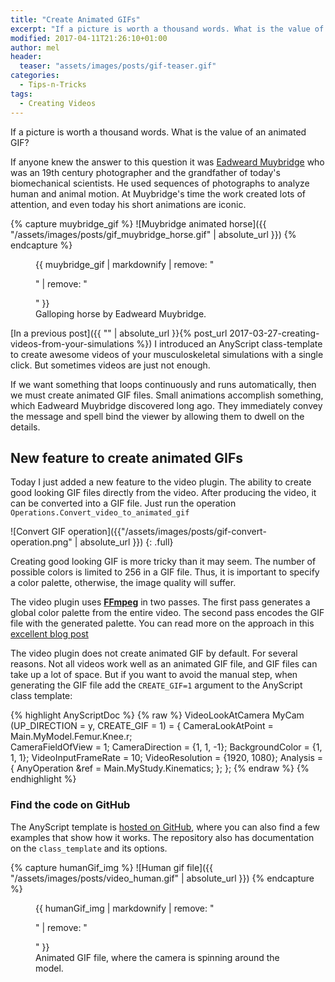 ```yaml
---
title: "Create Animated GIFs"
excerpt: "If a picture is worth a thousand words. What is the value of an animated GIF?"
modified: 2017-04-11T21:26:10+01:00
author: mel
header:
  teaser: "assets/images/posts/gif-teaser.gif"
categories:
  - Tips-n-Tricks
tags: 
  - Creating Videos
---
```


If a picture is worth a thousand words. What is the value of an animated GIF? 

If anyone knew the answer to this question it was 
[Eadweard Muybridge](https://en.wikipedia.org/wiki/Eadweard_Muybridge) 
who was an 19th century photographer and the grandfather of today's
biomechanical scientists. He used sequences of photographs to analyze human and
animal motion. At Muybridge's time the work created lots of attention, and even
today his short animations are iconic.

{% capture muybridge_gif %}
![Muybridge animated horse]({{ "/assets/images/posts/gif_muybridge_horse.gif" | absolute_url }})
{% endcapture %}

<figure>
  {{ muybridge_gif | markdownify | remove: "<p>" | remove: "</p>" }}
  <figcaption>Galloping horse by Eadweard Muybridge.</figcaption>
</figure>


[In a previous post]({{ "" | absolute_url }}{% post_url 2017-03-27-creating-videos-from-your-simulations %})
I introduced an AnyScript class-template to create awesome
videos of your musculoskeletal simulations with a single click. But sometimes
videos are just not enough. 

If we want something that loops continuously and runs
automatically, then we must create animated GIF files. Small animations
accomplish something, which Eadweard Muybridge discovered long ago. They
immediately convey the message and spell bind the viewer by allowing them 
to dwell on the details.

## New feature to create animated GIFs

Today I just added a new feature to the video plugin. The ability to create good
looking GIF files directly from the video. After producing the video, it can be converted into a GIF file. Just run the operation `Operations.Convert_video_to_animated_gif`

![Convert GIF operation]({{"/assets/images/posts/gif-convert-operation.png" | absolute_url }})
{: .full}

Creating good looking GIF is more tricky than it may seem. The number of
possible colors is limited to 256 in a GIF file. Thus, it is important to
specify a color palette, otherwise, the image quality will suffer.

The video plugin uses [**FFmpeg**](https://ffmpeg.org/) in two passes. The first
pass generates a global color palette from the entire video. The second pass
encodes the GIF file with the generated palette. You can read more on the
approach in this [excellent blog post](http://blog.pkh.me/p/21-high-quality-gif-with-ffmpeg.html)

The video plugin does not create animated GIF  by default. For several reasons. Not all
videos work well as an animated GIF file, and GIF files can take up a lot of space.
But if you want to avoid the manual step, when generating the GIF file add the
`CREATE_GIF=1` argument to the AnyScript class template:

{% highlight AnyScriptDoc  %}
{% raw %}
  VideoLookAtCamera  MyCam (UP_DIRECTION = y, CREATE_GIF = 1) = 
  {
       CameraLookAtPoint = Main.MyModel.Femur.Knee.r;  
       CameraFieldOfView  = 1;
       CameraDirection  = {1, 1, -1};
       BackgroundColor = {1, 1, 1};
       VideoInputFrameRate  = 10;
       VideoResolution = {1920, 1080};
       Analysis = {
          AnyOperation &ref = Main.MyStudy.Kinematics;
       };
  };
{% endraw %}
{% endhighlight %}

### Find the code on GitHub

The AnyScript template is [hosted on GitHub](https://github.com/AnyBody/video-recorder), 
where you can also find a few examples that show how it works. The repository also has
documentation on the `class_template` and its options.

{% capture humanGif_img %}
![Human gif file]({{ "/assets/images/posts/video_human.gif" | absolute_url }})
{% endcapture %}

<figure>
  {{ humanGif_img | markdownify | remove: "<p>" | remove: "</p>" }}
  <figcaption>Animated GIF file, where the camera is spinning around the model.</figcaption>
</figure>